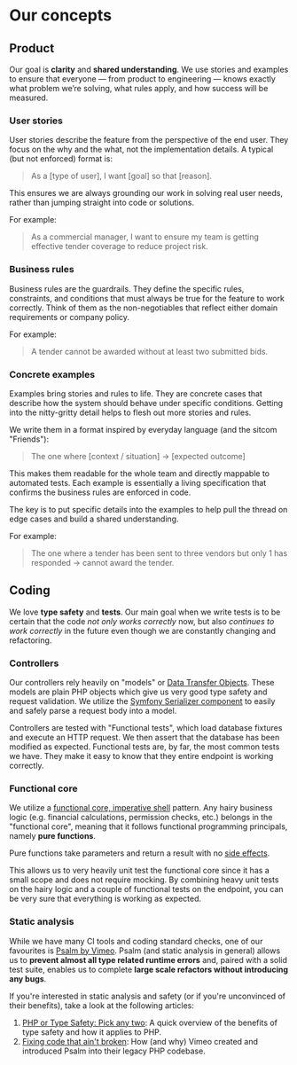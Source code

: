 # Our concepts

## Product

Our goal is __clarity__ and __shared understanding__. We use stories and examples to ensure that
everyone — from product to engineering — knows exactly what problem we’re solving, what rules apply, and how success
will be measured.

### User stories

User stories describe the feature from the perspective of the end user. They focus on the why and the what, not the
implementation details. A typical (but not enforced) format is:

> As a [type of user], I want [goal] so that [reason].

This ensures we are always grounding our work in solving real user needs, rather than jumping straight into code or
solutions.

For example:

> As a commercial manager, I want to ensure my team is getting effective tender coverage to reduce project risk.

### Business rules

Business rules are the guardrails. They define the specific rules, constraints, and conditions that must always be true
for the feature to work correctly. Think of them as the non-negotiables that reflect either domain requirements or 
company policy.

For example:

> A tender cannot be awarded without at least two submitted bids.

### Concrete examples

Examples bring stories and rules to life. They are concrete cases that describe how the system should behave under
specific conditions. Getting into the nitty-gritty detail helps to flesh out more stories and rules.

We write them in a format inspired by everyday language (and the sitcom "Friends"):

> The one where [context / situation] → [expected outcome]

This makes them readable for the whole team and directly mappable to automated tests. Each example is essentially a
living specification that confirms the business rules are enforced in code.

The key is to put specific details into the examples to help pull the thread on edge cases and build a shared 
understanding.

For example:

> The one where a tender has been sent to three vendors but only 1 has responded -> cannot award the tender.

## Coding

We love __type safety__ and __tests__. Our main goal when we write tests is to be certain that the code
_not only works correctly_ now, but also _continues to work correctly_ in the future even though we are constantly
changing and refactoring.

### Controllers

Our controllers rely heavily on "models" or [Data Transfer Objects](https://en.wikipedia.org/wiki/Data_transfer_object).
These models are plain PHP objects which give us very good type safety and request validation. We utilize the
[Symfony Serializer component](https://symfony.com/doc/current/components/serializer.html) to easily and safely parse a
request body into a model.

Controllers are tested with "Functional tests", which load database fixtures and execute an HTTP request. We then assert
that the database has been modified as expected. Functional tests are, by far, the most common tests we have. They make
it easy to know that they entire endpoint is working correctly.

### Functional core

We utilize a [functional core, imperative shell](https://www.kennethlange.com/functional-core-imperative-shell/)
pattern. Any hairy business logic (e.g. financial calculations, permission checks, etc.) belongs in the "functional
core",
meaning that it follows functional programming principals, namely __pure functions__.

Pure functions take parameters and return a result with
no [side effects](https://softwareengineering.stackexchange.com/q/15269/271775).

This allows us to very heavily unit test the functional core since it has a small scope and does not require mocking. By
combining heavy unit tests on the hairy logic and a couple of functional tests on the endpoint, you can be very sure
that everything is working as expected.

### Static analysis

While we have many CI tools and coding standard checks, one of our favourites is [Psalm by Vimeo](https://psalm.dev).
Psalm (and static analysis in general) allows us to __prevent almost all type related runtime errors__ and, paired with
a solid test suite, enables us to complete __large scale refactors without introducing any bugs__.

If you're interested in static analysis and safety (or if you're unconvinced of their benefits), take a look at the
following articles:

1. [PHP or Type Safety: Pick any two](https://psalm.dev/articles/php-or-type-safety-pick-any-two): A quick overview of
   the benefits of type safety and how it applies to PHP.
2. [Fixing code that ain't broken](https://psalm.dev/articles/fixing-code-that-aint-broken): How (and why) Vimeo created
   and introduced Psalm into their legacy PHP codebase.

